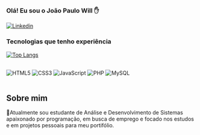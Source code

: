 ### Olá! Eu sou o João Paulo Will ✋

[![Linkedin](https://img.shields.io/badge/LinkedIn-0077B5?style=for-the-badge&logo=linkedin&logoColor=white)](https://www.linkedin.com/in/jo%C3%A3o-paulo-will-423233245/)

### Tecnologias que tenho experiência

[![Top Langs](https://github-readme-stats.vercel.app/api/top-langs/?username=JoaoPauloWillCB&theme=dracula)](https://github.com/anuraghazra/github-readme-stats)

<div style: "inline_block"> <br/>
  <img align:"center" alt="HTML5" src="https://img.shields.io/badge/HTML5-E34F26?style=for-the-badge&logo=html5&logoColor=white"/>
  <img align:"center" alt="CSS3" src="https://img.shields.io/badge/CSS3-1572B6?style=for-the-badge&logo=css3&logoColor=white"/>
  <img align:"center" alt="JavaScript" src="https://img.shields.io/badge/JavaScript-323330?style=for-the-badge&logo=javascript&logoColor=F7DF1E"/>
  <img align:"center" alt="PHP" src="https://img.shields.io/badge/PHP-777BB4?style=for-the-badge&logo=php&logoColor=white"/>
  <img align:"center" alt="MySQL" src="https://img.shields.io/badge/MySQL-00000F?style=for-the-badge&logo=mysql&logoColor=white"/>
<div/><br/> 

## Sobre mim
📌Atualmente sou estudante de Análise e Desenvolvimento de Sistemas apaixonado por programação, em busca de emprego e focado nos estudos e em projetos pessoais para meu portifólio.
